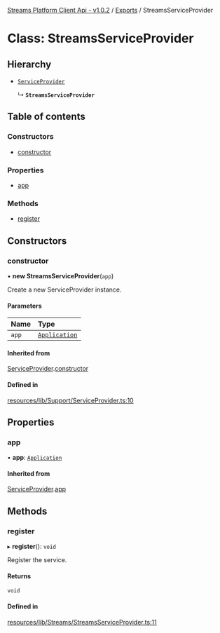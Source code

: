 [Streams Platform Client Api - v1.0.2](../README.md) / [Exports](../modules.md) / StreamsServiceProvider

# Class: StreamsServiceProvider

## Hierarchy

- [`ServiceProvider`](ServiceProvider.md)

  ↳ **`StreamsServiceProvider`**

## Table of contents

### Constructors

- [constructor](StreamsServiceProvider.md#constructor)

### Properties

- [app](StreamsServiceProvider.md#app)

### Methods

- [register](StreamsServiceProvider.md#register)

## Constructors

### constructor

• **new StreamsServiceProvider**(`app`)

Create a new ServiceProvider instance.

#### Parameters

| Name | Type |
| :------ | :------ |
| `app` | [`Application`](Application.md) |

#### Inherited from

[ServiceProvider](ServiceProvider.md).[constructor](ServiceProvider.md#constructor)

#### Defined in

[resources/lib/Support/ServiceProvider.ts:10](https://github.com/laravel-streams/streams-core/blob/e866e1454/resources/lib/Support/ServiceProvider.ts#L10)

## Properties

### app

• **app**: [`Application`](Application.md)

#### Inherited from

[ServiceProvider](ServiceProvider.md).[app](ServiceProvider.md#app)

## Methods

### register

▸ **register**(): `void`

Register the service.

#### Returns

`void`

#### Defined in

[resources/lib/Streams/StreamsServiceProvider.ts:11](https://github.com/laravel-streams/streams-core/blob/e866e1454/resources/lib/Streams/StreamsServiceProvider.ts#L11)
